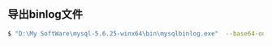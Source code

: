 ﻿导出binlog文件
-----------


```bash
$ "D:\My SoftWare\mysql-5.6.25-winx64\bin\mysqlbinlog.exe"  --base64-output=decode-rows -v > binlog.txt
```